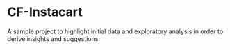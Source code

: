 # CF-Instacart
A sample project to highlight initial data and exploratory analysis in order to derive insights and suggestions
